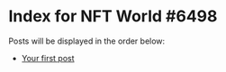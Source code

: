 # Index for NFT World #6498
Posts will be displayed in the order below:

- [Your first post](./001-first.md)

